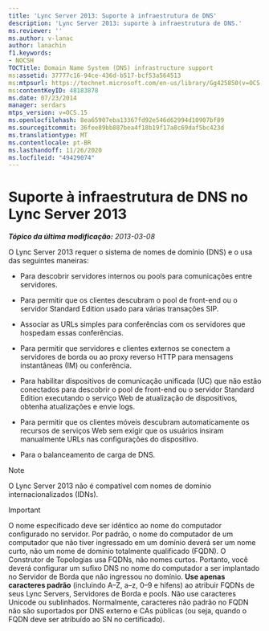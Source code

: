 ```yaml
---
title: 'Lync Server 2013: Suporte à infraestrutura de DNS'
description: 'Lync Server 2013: suporte à infraestrutura de DNS.'
ms.reviewer: ''
ms.author: v-lanac
author: lanachin
f1.keywords:
- NOCSH
TOCTitle: Domain Name System (DNS) infrastructure support
ms:assetid: 37777c16-94ce-436d-b517-bcf53a564513
ms:mtpsurl: https://technet.microsoft.com/en-us/library/Gg425850(v=OCS.15)
ms:contentKeyID: 48183878
ms.date: 07/23/2014
manager: serdars
mtps_version: v=OCS.15
ms.openlocfilehash: 8ea65907eba13367fd92e546d62994d10907bf89
ms.sourcegitcommit: 36fee89bb887bea4f18b19f17a8c69daf5bc423d
ms.translationtype: MT
ms.contentlocale: pt-BR
ms.lasthandoff: 11/26/2020
ms.locfileid: "49429074"
---
```

# <a name="dns-infrastructure-support-in-lync-server-2013"></a>Suporte à infraestrutura de DNS no Lync Server 2013

<div data-xmlns="http://www.w3.org/1999/xhtml">

<div class="topic" data-xmlns="http://www.w3.org/1999/xhtml" data-msxsl="urn:schemas-microsoft-com:xslt" data-cs="https://msdn.microsoft.com/">

<div data-asp="https://msdn2.microsoft.com/asp">



</div>

<div id="mainSection">

<div id="mainBody">

<span> </span>

_**Tópico da última modificação:** 2013-03-08_

O Lync Server 2013 requer o sistema de nomes de domínio (DNS) e o usa das seguintes maneiras:

  - Para descobrir servidores internos ou pools para comunicações entre servidores.

  - Para permitir que os clientes descubram o pool de front-end ou o servidor Standard Edition usado para várias transações SIP.

  - Associar as URLs simples para conferências com os servidores que hospedam essas conferências.

  - Para permitir que servidores e clientes externos se conectem a servidores de borda ou ao proxy reverso HTTP para mensagens instantâneas (IM) ou conferência.

  - Para habilitar dispositivos de comunicação unificada (UC) que não estão conectados para descobrir o pool de front-end ou o servidor Standard Edition executando o serviço Web de atualização de dispositivos, obtenha atualizações e envie logs.

  - Para permitir que os clientes móveis descubram automaticamente os recursos de serviços Web sem exigir que os usuários insiram manualmente URLs nas configurações do dispositivo.

  - Para o balanceamento de carga de DNS.

<div>


> [!NOTE]  
> O Lync Server 2013 não é compatível com nomes de domínio internacionalizados (IDNs).



</div>

<div>


> [!IMPORTANT]  
> O nome especificado deve ser idêntico ao nome do computador configurado no servidor. Por padrão, o nome do computador de um computador que não tiver ingressado em um domínio deverá ser um nome curto, não um nome de domínio totalmente qualificado (FQDN). O Construtor de Topologias usa FQDNs, não nomes curtos. Portanto, você deverá configurar um sufixo DNS no nome do computador a ser implantado no Servidor de Borda que não ingressou no domínio. <STRONG>Use apenas caracteres padrão</STRONG> (incluindo A–Z, a–z, 0–9 e hifens) ao atribuir FQDNs de seus Lync Servers, Servidores de Borda e pools. Não use caracteres Unicode ou sublinhados. Normalmente, caracteres não padrão no FQDN não são suportados por DNS externo e CAs públicas (ou seja, quando o FQDN deve ser atribuído ao SN no certificado).



</div>

</div>

<span> </span>

</div>

</div>

</div>

